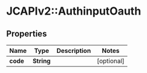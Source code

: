 # JCAPIv2::AuthinputOauth

## Properties
Name | Type | Description | Notes
------------ | ------------- | ------------- | -------------
**code** | **String** |  | [optional] 

